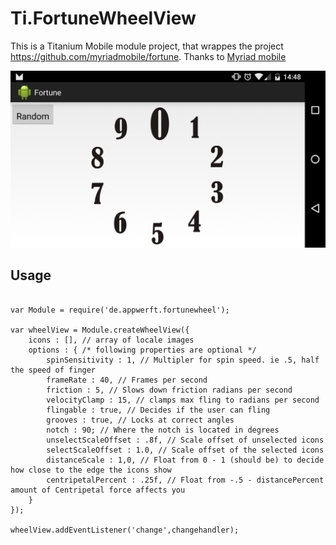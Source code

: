 Ti.FortuneWheelView
===================

This is a Titanium Mobile module project, that wrappes the project https://github.com/myriadmobile/fortune. Thanks to [Myriad mobile](http://www.myriadmobile.com/)

![](https://github.com/myriadmobile/fortune/raw/master/res/screenshot.png)



Usage
-----
~~~

var Module = require('de.appwerft.fortunewheel');

var wheelView = Module.createWheelView({
    icons : [], // array of locale images
    options : { /* following properties are optional */
        spinSensitivity : 1, // Multipler for spin speed. ie .5, half the speed of finger
        frameRate : 40, // Frames per second
        friction : 5, // Slows down friction radians per second
        velocityClamp : 15, // clamps max fling to radians per second
        flingable : true, // Decides if the user can fling
        grooves : true, // Locks at correct angles
        notch : 90; // Where the notch is located in degrees
        unselectScaleOffset : .8f, // Scale offset of unselected icons
        selectScaleOffset : 1.0, // Scale offset of the selected icons
        distanceScale : 1,0, // Float from 0 - 1 (should be) to decide how close to the edge the icons show
        centripetalPercent : .25f, // Float from -.5 - distancePercent amount of Centripetal force affects you
    }
});

wheelView.addEventListener('change',changehandler);

~~~

